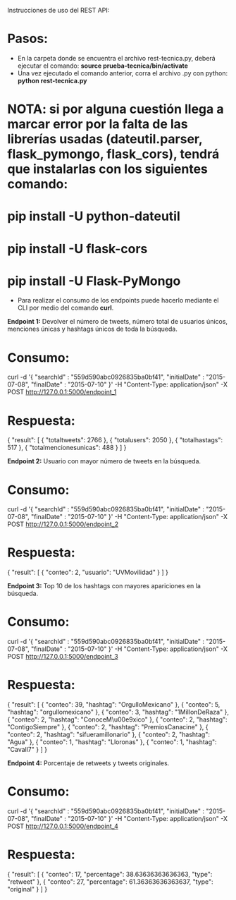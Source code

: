 Instrucciones de uso del REST API:

# Pasos:
- En la carpeta donde se encuentra el archivo rest-tecnica.py, deberá ejecutar el comando: **source prueba-tecnica/bin/activate**
- Una vez ejecutado el comando anterior, corra el archivo .py con python: **python rest-tecnica.py**

# NOTA: si por alguna cuestión llega a marcar error por la falta de las librerías usadas (dateutil.parser, flask_pymongo, flask_cors), tendrá que instalarlas con los siguientes comando:

# pip install -U python-dateutil
# pip install -U flask-cors
# pip install -U Flask-PyMongo

- Para realizar el consumo de los endpoints puede hacerlo mediante el CLI por medio del comando **curl**.

**Endpoint 1:** Devolver el número de tweets, número total de usuarios únicos, menciones únicas y hashtags únicos de toda la búsqueda.

# Consumo:
curl -d '{ "searchId" : "559d590abc0926835ba0bf41", "initialDate" : "2015-07-08", "finalDate" : "2015-07-10" }' -H "Content-Type: application/json" -X POST http://127.0.0.1:5000/endpoint_1

# Respuesta:
{
  "result": [
    {
      "totaltweets": 2766
    },
    {
      "totalusers": 2050
    },
    {
      "totalhastags": 517
    },
    {
      "totalmencionesunicas": 488
    }
  ]
}

**Endpoint 2:** Usuario con mayor número de tweets en la búsqueda.

# Consumo:
curl -d '{ "searchId" : "559d590abc0926835ba0bf41", "initialDate" : "2015-07-08", "finalDate" : "2015-07-10" }' -H "Content-Type: application/json" -X POST http://127.0.0.1:5000/endpoint_2

# Respuesta:
{
  "result": [
    {
      "conteo": 2,
      "usuario": "UVMovilidad"
    }
  ]
}


**Endpoint 3:** Top 10 de los hashtags con mayores apariciones en la búsqueda.

# Consumo:
curl -d '{ "searchId" : "559d590abc0926835ba0bf41", "initialDate" : "2015-07-08", "finalDate" : "2015-07-10" }' -H "Content-Type: application/json" -X POST http://127.0.0.1:5000/endpoint_3

# Respuesta:
{
  "result": [
    {
      "conteo": 39,
      "hashtag": "OrgulloMexicano"
    },
    {
      "conteo": 5,
      "hashtag": "orgullomexicano"
    },
    {
      "conteo": 3,
      "hashtag": "1MillonDeRaza"
    },
    {
      "conteo": 2,
      "hashtag": "ConoceM\u00e9xico"
    },
    {
      "conteo": 2,
      "hashtag": "ContigoSiempre"
    },
    {
      "conteo": 2,
      "hashtag": "PremiosCanacine"
    },
    {
      "conteo": 2,
      "hashtag": "sifueramillonario"
    },
    {
      "conteo": 2,
      "hashtag": "Agua"
    },
    {
      "conteo": 1,
      "hashtag": "Lloronas"
    },
    {
      "conteo": 1,
      "hashtag": "Cavall7"
    }
  ]
}

**Endpoint 4:** Porcentaje de retweets y tweets originales.

# Consumo:
curl -d '{ "searchId" : "559d590abc0926835ba0bf41", "initialDate" : "2015-07-08", "finalDate" : "2015-07-10" }' -H "Content-Type: application/json" -X POST http://127.0.0.1:5000/endpoint_4

# Respuesta:
{
  "result": [
    {
      "conteo": 17,
      "percentage": 38.63636363636363,
      "type": "retweet"
    },
    {
      "conteo": 27,
      "percentage": 61.36363636363637,
      "type": "original"
    }
  ]
}

